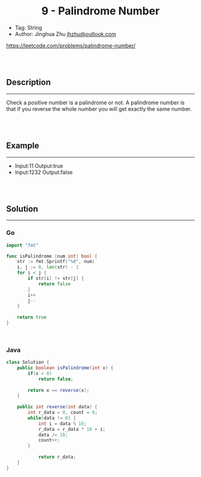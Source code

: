 # <center>9 - Palindrome Number</center> 


* Tag: String
* Author: Jinghua Zhu jhzhu@outlook.com

https://leetcode.com/problems/palindrome-number/

<br></br>



## Description
----
Check a positive number is a palindrome or not. A palindrome number is that if you reverse the whole number you will get exactly the same number.

<br></br>



## Example
----
* Input:11 Output:true
* Input:1232 Output:false

<br></br>



## Solution
----
### Go

```go
import "fmt"

func isPalindrome (num int) bool {
    str := fmt.Sprintf("%d", num)
    i, j := 0, len(str) - 1
    for i < j {
        if str[i] != str[j] {
            return false
        }
        i++
        j--
    }
    
    return true
}
```

<br>


### Java
```java
class Solution {
    public boolean isPalindrome(int x) {
        if(x < 0)
            return false;
        
        return x == reverse(x);
    }
    
    public int reverse(int data) {
		int r_data = 0, count = 0;
		while(data != 0) {
			int i = data % 10;
			r_data = r_data * 10 + i;
			data /= 10;
			count++;
		}
		
		    return r_data;
	}
}
```